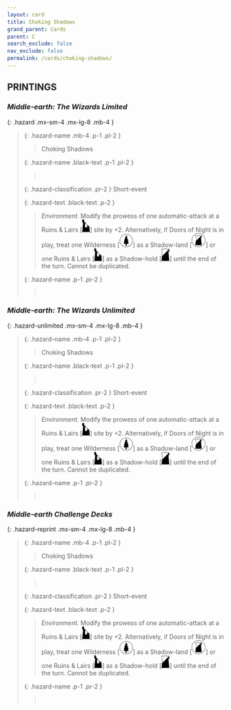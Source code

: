 ```yaml
---
layout: card
title: Choking Shadows
grand_parent: Cards
parent: C
search_exclude: false
nav_exclude: false
permalink: /cards/choking-shadows/
---
```


## PRINTINGS


### _Middle-earth: The Wizards Limited_

{: .hazard .mx-sm-4 .mx-lg-8 .mb-4 }
> {: .hazard-name .mb-4 .p-1 .pl-2 }
> > <div class="hazard-mp"></div>
> > <div class="card-name">Choking Shadows</div>
>
> {: .hazard-name .black-text .p-1 .pl-2 }
> > &nbsp;
>
> {: .hazard-classification .pr-2 }
> Short-event
>
> {: .hazard-text .black-text .p-2 }
> > _Environment._ Modify the prowess of one automatic-attack at a Ruins & Lairs \[![](/assets/images/ruinlair.svg)] site by +2. Alternatively, if Doors of Night is in play, treat one Wilderness \[![](/assets/images/wilderness.svg)] as a Shadow-land \[![](/assets/images/shadow-land.svg)] or one Ruins & Lairs \[![](/assets/images/ruinlair.svg)] as a Shadow-hold \[![](/assets/images/shadow-hold.svg)] until the end of the turn. Cannot be duplicated. 
>
> {: .hazard-name .p-1 .pr-2 }
> > <div class="card-shield"></div>
> > <div class="card-corruption">&nbsp;</div>

### _Middle-earth: The Wizards Unlimited_

{: .hazard-unlimited .mx-sm-4 .mx-lg-8 .mb-4 }
> {: .hazard-name .mb-4 .p-1 .pl-2 }
> > <div class="hazard-mp"></div>
> > <div class="card-name">Choking Shadows</div>
>
> {: .hazard-name .black-text .p-1 .pl-2 }
> > &nbsp;
>
> {: .hazard-classification .pr-2 }
> Short-event
>
> {: .hazard-text .black-text .p-2 }
> > _Environment._ Modify the prowess of one automatic-attack at a Ruins & Lairs \[![](/assets/images/ruinlair.svg)] site by +2. Alternatively, if Doors of Night is in play, treat one Wilderness \[![](/assets/images/wilderness.svg)] as a Shadow-land \[![](/assets/images/shadow-land.svg)] or one Ruins & Lairs \[![](/assets/images/ruinlair.svg)] as a Shadow-hold \[![](/assets/images/shadow-hold.svg)] until the end of the turn. Cannot be duplicated. 
>
> {: .hazard-name .p-1 .pr-2 }
> > <div class="card-shield"></div>
> > <div class="card-corruption-white">&nbsp;</div>

### _Middle-earth Challenge Decks_

{: .hazard-reprint .mx-sm-4 .mx-lg-8 .mb-4 }
> {: .hazard-name .mb-4 .p-1 .pl-2 }
> > <div class="hazard-mp"></div>
> > <div class="card-name">Choking Shadows</div>
>
> {: .hazard-name .black-text .p-1 .pl-2 }
> > &nbsp;
>
> {: .hazard-classification .pr-2 }
> Short-event
>
> {: .hazard-text .black-text .p-2 }
> > _Environment._ Modify the prowess of one automatic-attack at a Ruins & Lairs \[![](/assets/images/ruinlair.svg)] site by +2. Alternatively, if Doors of Night is in play, treat one Wilderness \[![](/assets/images/wilderness.svg)] as a Shadow-land \[![](/assets/images/shadow-land.svg)] or one Ruins & Lairs \[![](/assets/images/ruinlair.svg)] as a Shadow-hold \[![](/assets/images/shadow-hold.svg)] until the end of the turn. Cannot be duplicated. 
>
> {: .hazard-name .p-1 .pr-2 }
> > <div class="card-shield"></div>
> > <div class="card-corruption-white">&nbsp;</div>
